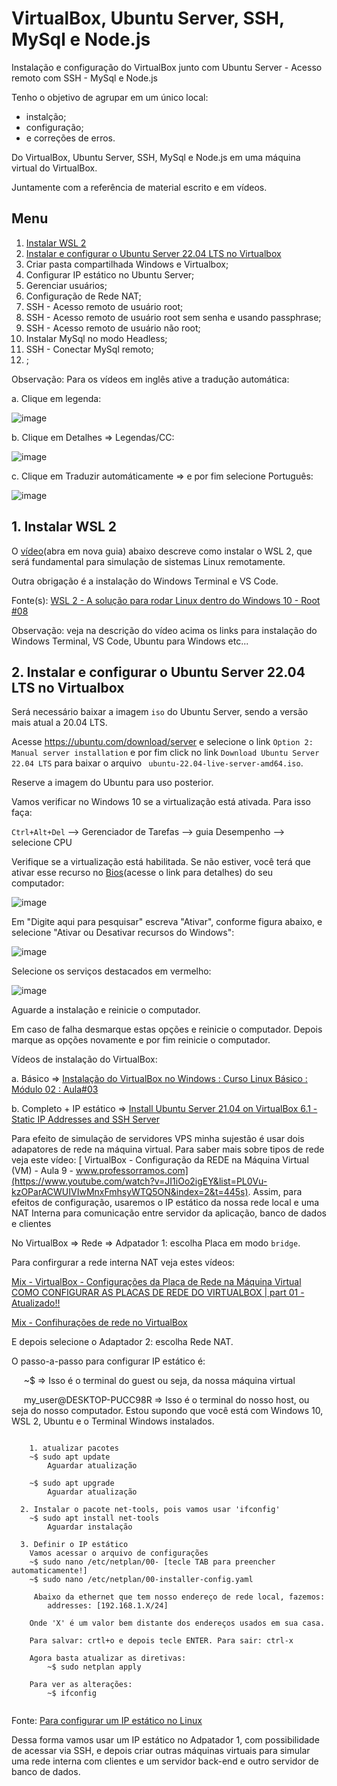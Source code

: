 # VirtualBox, Ubuntu Server, SSH, MySql e Node.js
Instalação e configuração do VirtualBox junto com Ubuntu Server - Acesso remoto com SSH - MySql e Node.js

Tenho o objetivo de agrupar em um único local:
* instalção;
* configuração;
* e correções de erros.

Do VirtualBox, Ubuntu Server, SSH, MySql e Node.js em uma máquina virtual do VirtualBox.

Juntamente com a referência de material escrito e em vídeos.

## Menu

1. [Instalar WSL 2](#cap1)
2. [Instalar e configurar o Ubuntu Server 22.04 LTS no Virtualbox](#cap2)
3. Criar pasta compartilhada Windows e Virtualbox;
4. Configurar IP estático no Ubuntu Server;
5. Gerenciar usuários;
6. Configuração de Rede NAT;
7. SSH - Acesso remoto de usuário root;
8. SSH - Acesso remoto de usuário root sem senha e usando passphrase;
9. SSH - Acesso remoto de usuário não root;
10. Instalar MySql no modo Headless;
11. SSH - Conectar MySql remoto;
12. ;

Observação: 
Para os vídeos em inglês ative a tradução automática:

a. Clique em legenda: 

![image](https://user-images.githubusercontent.com/39566289/166954732-76284264-f72c-439c-aaf3-8c4a25c99008.png)

b. Clique em Detalhes => Legendas/CC: 

![image](https://user-images.githubusercontent.com/39566289/167017221-f20a34fd-3991-47f1-8695-4d4bac2b0f88.png)

c. Clique em Traduzir automáticamente => e por fim selecione Português:

![image](https://user-images.githubusercontent.com/39566289/167017693-3f9d9356-c253-437f-9eb7-932fcb93947e.png)


<a id="cap1"></a>
## 1. Instalar WSL 2
O [vídeo](https://www.youtube.com/watch?v=hd6lxt5iVsg&t=580s)(abra em nova guia) abaixo descreve como instalar o WSL 2, que será fundamental para simulação de sistemas Linux remotamente.

Outra obrigação é a instalação do Windows Terminal e VS Code.

Fonte(s):
<a id = "link_video1">
[WSL 2 - A solução para rodar Linux dentro do Windows 10 - Root #08](https://www.youtube.com/watch?v=hd6lxt5iVsg&t=580s)

  Observação: veja na descrição do vídeo acima os links para instalação do Windows Terminal, VS Code, Ubuntu para Windows etc...
  

<a id="cap2"></a>
## 2. Instalar e configurar o Ubuntu Server 22.04 LTS no Virtualbox

Será necessário baixar a imagem <code>iso</code> do Ubuntu Server, sendo a versão mais atual a 20.04 LTS.
  
Acesse https://ubuntu.com/download/server e selecione o link <code>Option 2: Manual server installation</code> e por fim click no link 
  <code>Download Ubuntu Server 22.04 LTS</code> para baixar o arquivo <code> ubuntu-22.04-live-server-amd64.iso</code>.
  
Reserve a imagem do Ubuntu para uso posterior.

Vamos verificar no Windows 10 se a virtualização está ativada. Para isso faça:
  
  <code>Ctrl+Alt+Del</code> --> Gerenciador de Tarefas --> guia Desempenho --> selecione CPU
  
  Verifique se a virtualização está habilitada. Se não estiver, você terá que ativar esse recurso no [Bios](https://www.youtube.com/watch?v=yDGdAXGItH0)(acesse o link para detalhes) do seu computador:
  
  ![image](https://user-images.githubusercontent.com/39566289/166926260-0f19631f-8cb5-4be2-9b30-73e55501bf5b.png) 
  

  Em "Digite aqui para pesquisar" escreva "Ativar", conforme figura abaixo, e selecione "Ativar ou Desativar recursos do Windows":
  
  ![image](https://user-images.githubusercontent.com/39566289/166927703-d37ad7b5-38a8-4516-9cef-fee4c706e053.png)

  Selecione os serviços destacados em vermelho:
  
  ![image](https://user-images.githubusercontent.com/39566289/166928302-0cd11c34-136f-4563-a85a-f5195e6eba56.png)

  Aguarde a instalação e reinicie o computador. 
  
  Em caso de falha desmarque estas opções e reinicie o computador. Depois marque as opções novamente e por fim reinicie o computador.

  Vídeos de instalação do VirtualBox:
  
  a. Básico => [Instalação do VirtualBox no Windows : Curso Linux Básico : Módulo 02 : Aula#03](https://www.youtube.com/watch?v=r66V3hrHyO8&t=18s)
  
  b. Completo + IP estático => [Install Ubuntu Server 21.04 on VirtualBox 6.1 - Static IP Addresses and SSH Server](https://www.youtube.com/watch?v=zx3bICfe5PY)
  
  Para efeito de simulação de servidores VPS minha sujestão é usar dois adapatores de rede na máquina virtual. Para saber mais sobre tipos de rede veja este vídeo:
  [ VirtualBox - Configuração da REDE na Máquina Virtual (VM) - Aula 9 - www.professorramos.com](https://www.youtube.com/watch?v=JI1iOo2igEY&list=PL0Vu-kzOParACWUIVIwMnxFmhsyWTQ5ON&index=2&t=445s). Assim, para efeitos de configuração, usaremos o IP estático da nossa rede local e uma NAT Interna para comunicação entre servidor da aplicação, banco de dados e clientes
  
  No VirtualBox => Rede => Adpatador 1: escolha Placa em modo <code>bridge</code>. 
  
  Para confirgurar a rede interna NAT veja estes vídeos:
  
  [Mix - VirtualBox - Configurações da Placa de Rede na Máquina Virtual](https://www.youtube.com/watch?v=_jsR6CFbVnI&list=PLYI3TmXCT9q7QFdaRaREsYzoTqT7PL9zM)
  [COMO CONFIGURAR AS PLACAS DE REDE DO VIRTUALBOX | part 01 -Atualizado!!](https://www.youtube.com/watch?v=_uTa2EAEK8k)
  
  [Mix - Confihurações de rede no VirtualBox](https://www.youtube.com/watch?v=ipdURBligTE&list=PLlJpkMCbRGXq2FU0riG_VDa9TGNiuKBQ6)
  
  E depois selecione o Adaptador 2: escolha Rede NAT. 
  
  O passo-a-passo para configurar IP estático é:
  
  <p>&nbsp;&nbsp;&nbsp;&nbsp;&nbsp;~$ => Isso é o terminal do guest ou seja, da nossa máquina virtual</p>
  <p>&nbsp;&nbsp;&nbsp;&nbsp;&nbsp;my_user@DESKTOP-PUCC98R => Isso é o terminal do nosso host, ou seja do nosso computador. Estou supondo que você está com Windows 10, WSL 2, Ubuntu e o Terminal Windows instalados.</p>

```
	
    1. atualizar pacotes
	~$ sudo apt update
		Aguardar atualização

	~$ sudo apt upgrade
		Aguardar atualização

  2. Instalar o pacote net-tools, pois vamos usar 'ifconfig'
	~$ sudo apt install net-tools
		Aguardar instalação

  3. Definir o IP estático
	Vamos acessar o arquivo de configurações
	~$ sudo nano /etc/netplan/00- [tecle TAB para preencher automaticamente!]
	~$ sudo nano /etc/netplan/00-installer-config.yaml

	 Abaixo da ethernet que tem nosso endereço de rede local, fazemos:
		addresses: [192.168.1.X/24]

	Onde 'X' é um valor bem distante dos endereços usados em sua casa.

	Para salvar: crtl+o e depois tecle ENTER. Para sair: ctrl-x

	Agora basta atualizar as diretivas:
		~$ sudo netplan apply

	Para ver as alterações:
		~$ ifconfig
	
```

Fonte: [Para configurar um IP estático no Linux](https://pt.linux-console.net/?p=124#:~:text=Para%20configurar%20um%20IP%20est%C3%A1tico,ao%20espa%C3%A7amento%20no%20arquivo%20YAML.&text=Em%20seguida%2C%20salve%20o%20arquivo,abaixo%20para%20salvar%20as%20altera%C3%A7%C3%B5es.&text=Em%20seguida%2C%20voc%C3%AA%20pode%20confirmar,rede%20usando%20o%20comando%20ifconfig.)

  Dessa forma vamos usar um IP estático no Adpatador 1, com possibilidade de acessar via SSH, e depois criar outras máquinas virtuais para simular uma rede interna com clientes e um servidor back-end e outro servidor de banco de dados.

